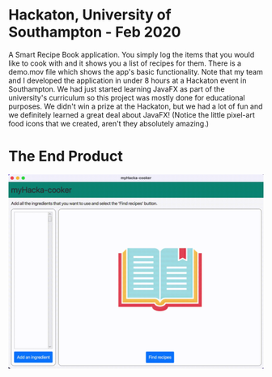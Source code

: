 # Hackaton, University of Southampton - Feb 2020
A Smart Recipe Book application. You simply log the items that you would like to cook with and it shows you a list of recipes for them. There is a demo.mov file which shows the app's basic functionality. Note that my team and I developed the application in under 8 hours at a Hackaton event in Southampton. We had just started learning JavaFX as part of the university's curriculum so this project was mostly done for educational purposes. We didn't win a prize at the Hackaton, but we had a lot of fun and we definitely learned a great deal about JavaFX! (Notice the little pixel-art food icons that we created, aren't they absolutely amazing.)  

# The End Product
![](demo.gif)
